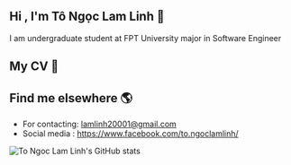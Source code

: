 ## Hi , I'm Tô Ngọc Lam Linh 👋 

 I am undergraduate student at FPT University major in Software Engineer
  
  ## My CV :memo:
  
 ## Find me elsewhere 🌎
 * For contacting: lamlinh20001@gmail.com
 * Social media : https://www.facebook.com/to.ngoclamlinh/ 
 
 
<img  src="https://github-readme-stats.vercel.app/api?username=linhtnl" alt="To Ngoc Lam Linh's GitHub stats" style="max-width:100%;">
<!--
**linhtnl/linhtnl** is a ✨ _special_ ✨ repository because its `README.md` (this file) appears on your GitHub profile.

Here are some ideas to get you started:

- 🔭 I’m currently working on ...
- 🌱 I’m currently learning ...
- 👯 I’m looking to collaborate on ...
- 🤔 I’m looking for help with ...
- 💬 Ask me about ...
- 📫 How to reach me: ...
- 😄 Pronouns: ...
- ⚡ Fun fact: ...
-->
